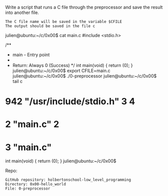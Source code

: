 Write a script that runs a C file through the preprocessor and save the result into another file.

    The C file name will be saved in the variable $CFILE
    The output should be saved in the file c

julien@ubuntu:~/c/0x00$ cat main.c 
#include <stdio.h>

/**
 * main - Entry point
 *
 * Return: Always 0 (Success)
 */
int main(void)
{
    return (0);
}
julien@ubuntu:~/c/0x00$ export CFILE=main.c
julien@ubuntu:~/c/0x00$ ./0-preprocessor 
julien@ubuntu:~/c/0x00$ tail c
# 942 "/usr/include/stdio.h" 3 4

# 2 "main.c" 2


# 3 "main.c"
int main(void)
{
 return (0);
}
julien@ubuntu:~/c/0x00$ 

Repo:

    GitHub repository: holbertonschool-low_level_programming
    Directory: 0x00-hello_world
    File: 0-preprocessor

